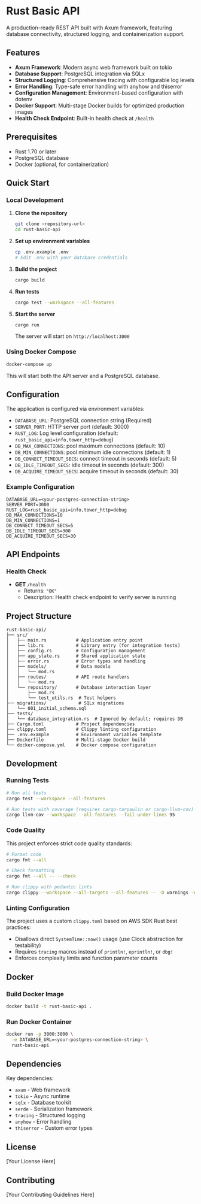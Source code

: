 # Rust Basic API

A production-ready REST API built with Axum framework, featuring database connectivity, structured logging, and containerization support.

## Features

- **Axum Framework**: Modern async web framework built on tokio
- **Database Support**: PostgreSQL integration via SQLx
- **Structured Logging**: Comprehensive tracing with configurable log levels
- **Error Handling**: Type-safe error handling with anyhow and thiserror
- **Configuration Management**: Environment-based configuration with dotenv
- **Docker Support**: Multi-stage Docker builds for optimized production images
- **Health Check Endpoint**: Built-in health check at `/health`

## Prerequisites

- Rust 1.70 or later
- PostgreSQL database
- Docker (optional, for containerization)

## Quick Start

### Local Development

1. **Clone the repository**
   ```bash
   git clone <repository-url>
   cd rust-basic-api
   ```

2. **Set up environment variables**
   ```bash
   cp .env.example .env
   # Edit .env with your database credentials
   ```

3. **Build the project**
   ```bash
   cargo build
   ```

4. **Run tests**
   ```bash
   cargo test --workspace --all-features
   ```

5. **Start the server**
   ```bash
   cargo run
   ```

   The server will start on `http://localhost:3000`

### Using Docker Compose

```bash
docker-compose up
```

This will start both the API server and a PostgreSQL database.

## Configuration

The application is configured via environment variables:

- `DATABASE_URL`: PostgreSQL connection string (Required)
- `SERVER_PORT`: HTTP server port (default: 3000)
- `RUST_LOG`: Log level configuration (default: `rust_basic_api=info,tower_http=debug`)
- `DB_MAX_CONNECTIONS`: pool maximum connections (default: 10)
- `DB_MIN_CONNECTIONS`: pool minimum idle connections (default: 1)
- `DB_CONNECT_TIMEOUT_SECS`: connect timeout in seconds (default: 5)
- `DB_IDLE_TIMEOUT_SECS`: idle timeout in seconds (default: 300)
- `DB_ACQUIRE_TIMEOUT_SECS`: acquire timeout in seconds (default: 30)

### Example Configuration

```env
DATABASE_URL=<your-postgres-connection-string>
SERVER_PORT=3000
RUST_LOG=rust_basic_api=info,tower_http=debug
DB_MAX_CONNECTIONS=10
DB_MIN_CONNECTIONS=1
DB_CONNECT_TIMEOUT_SECS=5
DB_IDLE_TIMEOUT_SECS=300
DB_ACQUIRE_TIMEOUT_SECS=30
```

## API Endpoints

### Health Check

- **GET** `/health`
  - Returns: `"OK"`
  - Description: Health check endpoint to verify server is running

## Project Structure

```
rust-basic-api/
├── src/
│   ├── main.rs           # Application entry point
│   ├── lib.rs            # Library entry (for integration tests)
│   ├── config.rs         # Configuration management
│   ├── app_state.rs      # Shared application state
│   ├── error.rs          # Error types and handling
│   ├── models/           # Data models
│   │   └── mod.rs
│   ├── routes/           # API route handlers
│   │   └── mod.rs
│   └── repository/       # Database interaction layer
│       ├── mod.rs
│       └── test_utils.rs  # Test helpers
├── migrations/            # SQLx migrations
│   └── 001_initial_schema.sql
├── tests/
│   └── database_integration.rs  # Ignored by default; requires DB
├── Cargo.toml            # Project dependencies
├── clippy.toml           # Clippy linting configuration
├── .env.example          # Environment variables template
├── Dockerfile            # Multi-stage Docker build
└── docker-compose.yml    # Docker compose configuration
```

## Development

### Running Tests

```bash
# Run all tests
cargo test --workspace --all-features

# Run tests with coverage (requires cargo-tarpaulin or cargo-llvm-cov)
cargo llvm-cov --workspace --all-features --fail-under-lines 95
```

### Code Quality

This project enforces strict code quality standards:

```bash
# Format code
cargo fmt --all

# Check formatting
cargo fmt --all -- --check

# Run clippy with pedantic lints
cargo clippy --workspace --all-targets --all-features -- -D warnings -W clippy::pedantic
```

### Linting Configuration

The project uses a custom `clippy.toml` based on AWS SDK Rust best practices:
- Disallows direct `SystemTime::now()` usage (use Clock abstraction for testability)
- Requires `tracing` macros instead of `println!`, `eprintln!`, or `dbg!`
- Enforces complexity limits and function parameter counts

## Docker

### Build Docker Image

```bash
docker build -t rust-basic-api .
```

### Run Docker Container

```bash
docker run -p 3000:3000 \
  -e DATABASE_URL=<your-postgres-connection-string> \
  rust-basic-api
```

## Dependencies

Key dependencies:
- `axum` - Web framework
- `tokio` - Async runtime
- `sqlx` - Database toolkit
- `serde` - Serialization framework
- `tracing` - Structured logging
- `anyhow` - Error handling
- `thiserror` - Custom error types

## License

[Your License Here]

## Contributing

[Your Contributing Guidelines Here]
